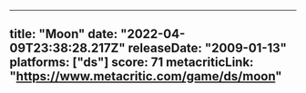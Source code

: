
---
title: "Moon"
date: "2022-04-09T23:38:28.217Z"
releaseDate: "2009-01-13"
platforms: ["ds"]
score: 71
metacriticLink: "https://www.metacritic.com/game/ds/moon"
---
